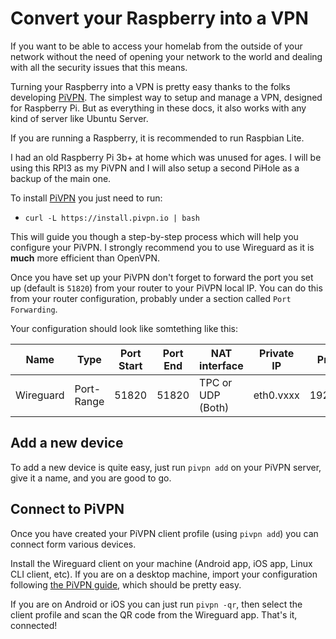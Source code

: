 # Convert your Raspberry into a VPN
If you want to be able to access your homelab from the outside of your network without the need of opening your network to the world and dealing with all the security issues that this means.

Turning your Raspberry into a VPN is pretty easy thanks to the folks developing [PiVPN](https://www.pivpn.io/). The simplest way to setup and manage a VPN, designed for Raspberry Pi.  But as everything in these docs, it also works with any kind of server like Ubuntu Server.

If you are running a Raspberry, it is recommended to run Raspbian Lite.

I had an old Raspberry Pi 3b+ at home which was unused for ages. I will be using this RPI3 as my PiVPN and I will also setup a second PiHole as a backup of the main one.

To install [PiVPN](https://www.pivpn.io/) you just need to run:

- `curl -L https://install.pivpn.io | bash`

This will guide you though a step-by-step process which will help you configure your PiVPN. I strongly recommend you to use Wireguard as it is **much** more efficient than OpenVPN.

Once you have set up your PiVPN don't forget to forward the port you set up (default is `51820`) from your router to your PiVPN local IP. You can do this from your router configuration, probably under a section called `Port Forwarding`.

Your configuration should look like somtething like this:

| Name | Type | Port Start | Port End | NAT interface | Private IP | Private Port |
| --- | --- | --- | --- | --- | --- | --- |
| Wireguard | Port-Range | 51820 | 51820 | TPC or UDP (Both) | eth0.vxxx | 192.168.1.223 |

## Add a new device

To add a new device is quite easy, just run `pivpn add` on your PiVPN server, give it a name, and you are good to go.

## Connect to PiVPN

Once you have created your PiVPN client profile (using `pivpn add`) you can connect form various devices.

Install the Wireguard client on your machine (Android app, iOS app, Linux CLI client, etc). If you are on a desktop machine, import your configuration following [the PiVPN guide](https://github.com/pivpn/pivpn/wiki/WireGuard#importing-profiles-on-client-machines), which should be pretty easy.

If you are on Android or iOS you can just run `pivpn -qr`, then select the client profile and scan the QR code from the Wireguard app. That's it, connected!
